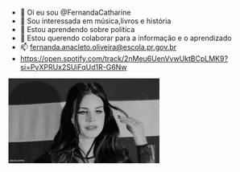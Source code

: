 - 👋 Oi eu sou @FernandaCatharine
- 👀 Sou interessada em música,livros e história
- 🌱 Estou aprendendo sobre política 
- 💞️ Estou querendo colaborar para a informação e o aprendizado 
- 📫 fernanda.anacleto.oliveira@escola.pr.gov.br
- https://open.spotify.com/track/2nMeu6UenVvwUktBCpLMK9?si=PyXPRUx2SUiFqUd1R-G6Nw

![](https://github.com/FernandaCatharine/Teste/blob/main/Uq7W.gif)
